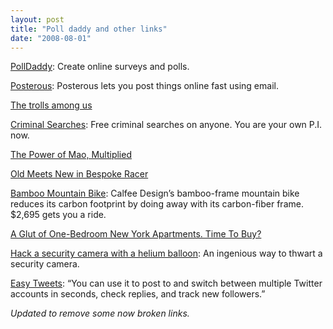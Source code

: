 ```yaml
---
layout: post
title: "Poll daddy and other links"
date: "2008-08-01"
---
```


[PollDaddy](http://polldaddy.com/): Create online surveys and polls.

[Posterous](http://posterous.com/): Posterous lets you post things online fast using email.

[The trolls among us](http://www.nytimes.com/2008/08/03/magazine/03trolls-t.html?pagewanted=1&ei=5124&en=b5085d50ee5c65e5&ex=1375329600&partner=permalink&exprod=permalink)

[Criminal Searches](http://criminalsearches.com/): Free criminal searches on anyone. You are your own P.I. now.

[The Power of Mao, Multiplied](http://www.nytimes.com/2008/08/03/arts/design/03cott.html?ref=arts)

[Old Meets New in Bespoke Racer](http://images.businessweek.com/ss/06/09/concepts/source/14.htm)

[Bamboo Mountain Bike](http://calfeedesign.com/products/bamboo/): Calfee Design’s bamboo-frame mountain bike reduces its carbon footprint by doing away with its carbon-fiber frame. $2,695 gets you a ride.

[A Glut of One-Bedroom New York Apartments. Time To Buy?](http://www.nytimes.com/2008/08/03/realestate/03cov.html)

[Hack a security camera with a helium balloon](http://makezine.com/2008/07/30/hack-a-security-camera-wi/): An ingenious way to thwart a security camera.

[Easy Tweets](https://easytweets.com): “You can use it to post to and switch between multiple Twitter accounts in seconds, check replies, and track new followers.”

_Updated to remove some now broken links._
